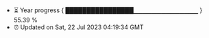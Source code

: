 - ⏳ Year progress { ████████████████▁▁▁▁▁▁▁▁▁▁▁▁▁▁ } 55.39 %
- ⏰ Updated on Sat, 22 Jul 2023 04:19:34 GMT

